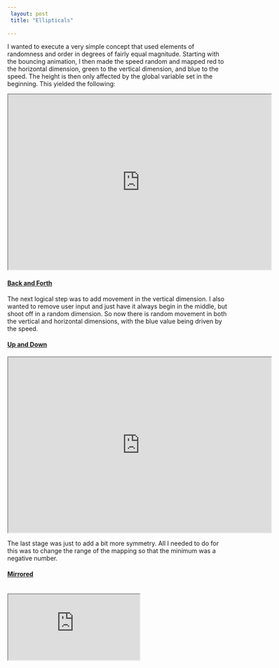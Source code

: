 ```yaml
---
 layout: post
 title: "Ellipticals"
 
---
```


I wanted to execute a very simple concept that used elements of randomness and order in degrees of fairly equal magnitude. Starting with the bouncing animation, I then made the speed random and mapped red to the horizontal dimension, green to the vertical dimension, and blue to the speed. The height is then only affected by the global variable set in the beginning. This yielded the following:

<iframe src="http://alpha.editor.p5js.org/embed/SkMdpElsW" width=600 height=400 scrolling=no></iframe>

#### [Back and Forth](http://alpha.editor.p5js.org/patchbae/sketches/SkMdpElsW)

The next logical step was to add movement in the vertical dimension. I also wanted to remove user input and just have it always begin in the middle, but shoot off in a random dimension. So now there is random movement in both the vertical and horizontal dimensions, with the blue value being driven by the speed.

#### [Up and Down](http://alpha.editor.p5js.org/patchbae/sketches/rk7JvEli-)

<iframe src="http://alpha.editor.p5js.org/embed/rk7JvEli-" width="600" height="400" scrolling="no"></iframe>

The last stage was just to add a bit more symmetry. All I needed to do for this was to change the range of the mapping so that the minimum was a negative number.

#### [Mirrored](http://alpha.editor.p5js.org/patchbae/sketches/HJ12nVxoZ) 
<br />
<iframe src="http://alpha.editor.p5js.org/embed/HJ12nVxoZ"></iframe>
